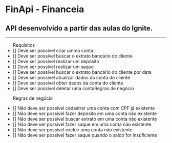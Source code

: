 <h1>FinApi - Financeia</h1>
<h2>API desenvolvido a partir das aulas do Ignite.</h2>
<hr>

<ul>
  Requisitos
  <li>[] Deve ser possível criar umma conta</li>
  <li>[] Deve ser possível buscar o extrato bancário do cliente</li>
  <li>[] Deve ser possível realizar um depósito</li>
  <li>[] Deve ser possível realizar um saque</li>
  <li>[] Deve ser possível buscar o extrato bancário do cliente por data</li>
  <li>[] Deve ser possível atualizar dados da conta do cliente</li>
  <li>[] Deve ser possível obter dados da conta do cliente</li>
  <li>[] Deve ser possível deletar uma contaRegras de negócio</li>

  <p>Regras de negócio</p>
  <li>[] Não deve ser possível cadastrar uma conta com CPF já existente</li>
  <li>[] Não deve ser possível fazer depósito em uma conta não existente</li>
  <li>[] Não deve ser possível buscar extrato em uma conta não existente</li>
  <li>[] Não deve ser possível fazer saque em uma conta não existente</li>
  <li>[] Não deve ser possível excluir uma conta não existente</li>
  <li>[] Não deve ser possível fazer saque quando o saldo for insuficiente</li>

</ul>